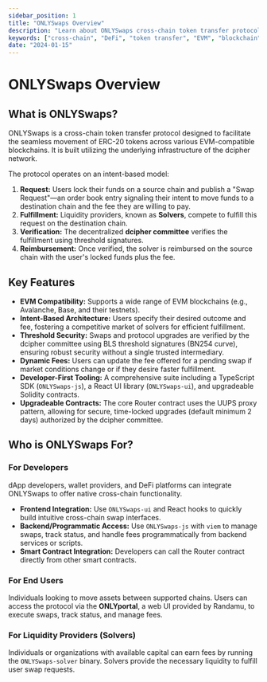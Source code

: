 ```yaml
---
sidebar_position: 1
title: "ONLYSwaps Overview"
description: "Learn about ONLYSwaps cross-chain token transfer protocol, its architecture, and key features for developers and end users"
keywords: ["cross-chain", "DeFi", "token transfer", "EVM", "blockchain", "ONLYSwaps"]
date: "2024-01-15"
---
```


# ONLYSwaps Overview

## What is ONLYSwaps?

ONLYSwaps is a cross-chain token transfer protocol designed to facilitate the seamless movement of ERC-20 tokens across various EVM-compatible blockchains. It is built utilizing the underlying infrastructure of the dcipher network.

The protocol operates on an intent-based model:
1.  **Request:** Users lock their funds on a source chain and publish a "Swap Request"—an order book entry signaling their intent to move funds to a destination chain and the fee they are willing to pay.
2.  **Fulfillment:** Liquidity providers, known as **Solvers**, compete to fulfill this request on the destination chain.
3.  **Verification:** The decentralized **dcipher committee** verifies the fulfillment using threshold signatures.
4.  **Reimbursement:** Once verified, the solver is reimbursed on the source chain with the user's locked funds plus the fee.

## Key Features

*   **EVM Compatibility:** Supports a wide range of EVM blockchains (e.g., Avalanche, Base, and their testnets).
*   **Intent-Based Architecture:** Users specify their desired outcome and fee, fostering a competitive market of solvers for efficient fulfillment.
*   **Threshold Security:** Swaps and protocol upgrades are verified by the dcipher committee using BLS threshold signatures (BN254 curve), ensuring robust security without a single trusted intermediary.
*   **Dynamic Fees:** Users can update the fee offered for a pending swap if market conditions change or if they desire faster fulfillment.
*   **Developer-First Tooling:** A comprehensive suite including a TypeScript SDK (`ONLYSwaps-js`), a React UI library (`ONLYSwaps-ui`), and upgradeable Solidity contracts.
*   **Upgradeable Contracts:** The core Router contract uses the UUPS proxy pattern, allowing for secure, time-locked upgrades (default minimum 2 days) authorized by the dcipher committee.

## Who is ONLYSwaps For?

### For Developers

dApp developers, wallet providers, and DeFi platforms can integrate ONLYSwaps to offer native cross-chain functionality.

*   **Frontend Integration:** Use `ONLYSwaps-ui` and React hooks to quickly build intuitive cross-chain swap interfaces.
*   **Backend/Programmatic Access:** Use `ONLYSwaps-js` with `viem` to manage swaps, track status, and handle fees programmatically from backend services or scripts.
*   **Smart Contract Integration:** Developers can call the Router contract directly from other smart contracts.

### For End Users

Individuals looking to move assets between supported chains. Users can access the protocol via the **ONLYportal**, a web UI provided by Randamu, to execute swaps, track status, and manage fees.

### For Liquidity Providers (Solvers)

Individuals or organizations with available capital can earn fees by running the `ONLYSwaps-solver` binary. Solvers provide the necessary liquidity to fulfill user swap requests.

